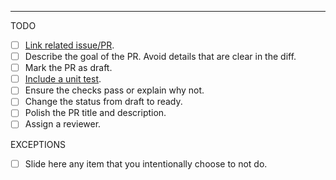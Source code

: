 

----

TODO

- [ ] [Link related issue/PR]([url](https://docs.github.com/en/issues/tracking-your-work-with-issues/linking-a-pull-request-to-an-issue#linking-a-pull-request-to-an-issue-using-a-keyword)). 
- [ ] Describe the goal of the PR. Avoid details that are clear in the diff.
- [ ] Mark the PR as draft.
- [ ] [Include a unit test](https://code-review.tidyverse.org/reviewer/aspects.html#sec-tests).
- [ ] Ensure the checks pass or explain why not.
- [ ] Change the status from draft to ready.
- [ ] Polish the PR title and description.
- [ ] Assign a reviewer.

EXCEPTIONS

- [ ] Slide here any item that you intentionally choose to not do.
